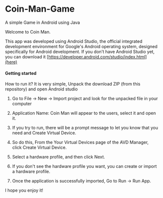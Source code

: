 # Coin-Man-Game

A simple Game in Android using Java

Welcome to Coin Man.

This app was developed using Android Studio, the official integrated development environment for Google's Android operating system, designed specifically for Android development. If you don’t have Android Studio yet, you can download it [https://developer.android.com/studio/index.html](here)

#### [](https://github.com/shivamjjha/Coin-Man-Game#getting-started)Getting started

How to run it? It is very simple, Unpack the download ZIP (from this repository) and open Android studio

1.  Go to File -> New -> Import project and look for the unpacked file in your computer
2.  Application Name: Coin Man will appear to the users, select it and open it.
3.  If you try to run, there will be a prompt message to let you know that you need and Create Virtual Device.
4.  So do this, From the Your Virtual Devices page of the AVD Manager, click Create Virtual Device.
5.  Select a hardware profile, and then click Next.
6.  If you don't see the hardware profile you want, you can create or import a hardware profile.

7.  Once the application is successfully imported, Go to Run -> Run App.

I hope you enjoy it!
